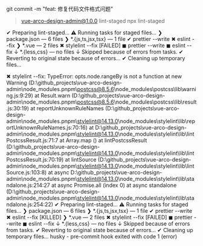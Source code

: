  git commit -m "feat: 修复代码文件格式问题"

> vue-arco-design-admin@1.0.0 lint-staged
> npx lint-staged

✔ Preparing lint-staged...
⚠ Running tasks for staged files...
  ❯ package.json — 6 files
    ❯ *.{js,ts,jsx,tsx} — 1 file
      ✔ prettier --write
      ✖ eslint --fix
    ❯ *.vue — 2 files
      ✖ stylelint --fix [FAILED]
      ◼ prettier --write
      ◼ eslint --fix
    ↓ *.{less,css} — no files
↓ Skipped because of errors from tasks.
✔ Reverting to original state because of errors...
✔ Cleaning up temporary files...

✖ stylelint --fix:
TypeError: opts.node.rangeBy is not a function
    at new Warning (D:\github_projects\vue-arco-design-admin\node_modules\.pnpm\postcss@8.5.6\node_modules\postcss\lib\warning.js:9:29)
    at Result.warn (D:\github_projects\vue-arco-design-admin\node_modules\.pnpm\postcss@8.5.6\node_modules\postcss\lib\result.js:30:19)
    at reportUnknownRuleNames (D:\github_projects\vue-arco-design-admin\node_modules\.pnpm\stylelint@14.13.0\node_modules\stylelint\lib\reportUnknownRuleNames.js:70:16)
    at D:\github_projects\vue-arco-design-admin\node_modules\.pnpm\stylelint@14.13.0\node_modules\stylelint\lib\lintPostcssResult.js:71:7
    at Array.map (<anonymous>)
    at lintPostcssResult (D:\github_projects\vue-arco-design-admin\node_modules\.pnpm\stylelint@14.13.0\node_modules\stylelint\lib\lintPostcssResult.js:70:19)
    at lintSource (D:\github_projects\vue-arco-design-admin\node_modules\.pnpm\stylelint@14.13.0\node_modules\stylelint\lib\lintSource.js:103:8)
    at async D:\github_projects\vue-arco-design-admin\node_modules\.pnpm\stylelint@14.13.0\node_modules\stylelint\lib\standalone.js:214:27
    at async Promise.all (index 0)
    at async standalone (D:\github_projects\vue-arco-design-admin\node_modules\.pnpm\stylelint@14.13.0\node_modules\stylelint\lib\standalone.js:254:22)
✔ Preparing lint-staged...
⚠ Running tasks for staged files...
  ❯ package.json — 6 files
    ❯ *.{js,ts,jsx,tsx} — 1 file
      ✔ prettier --write
      ✖ eslint --fix [KILLED]
    ❯ *.vue — 2 files
      ✖ stylelint --fix [FAILED]
      ◼ prettier --write
      ◼ eslint --fix
    ↓ *.{less,css} — no files
↓ Skipped because of errors from tasks.
✔ Reverting to original state because of errors...
✔ Cleaning up temporary files...
husky - pre-commit hook exited with code 1 (error)
